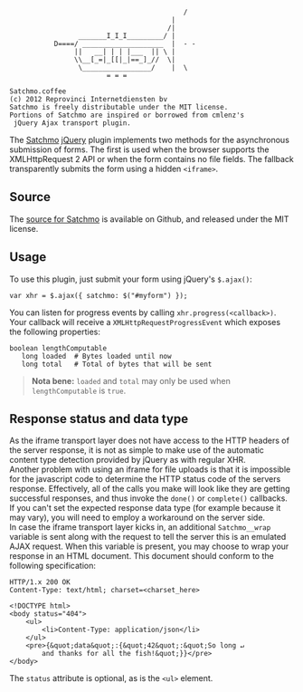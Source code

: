                                                /
                                            |
                                           /|
                     _______I_I_I_________/ |
               D====/ ____________________  |  - -
                    ||   __| | | |___  || \ |
                    \\__[_=|_[[|_|==_]_//  \|
                     \_________________/    |  \
                            = = =

	Satchmo.coffee
	(c) 2012 Reprovinci Internetdiensten bv
	Satchmo is freely distributable under the MIT license.
	Portions of Satchmo are inspired or borrowed from cmlenz's
	 jQuery Ajax transport plugin.

The [Satchmo](http://en.wikipedia.org/wiki/Louis_Armstrong) [jQuery](http://jquery.com/) plugin implements two methods
for the asynchronous submission of forms. The first is used when the browser supports the XMLHttpRequest 2 API or when
the form contains no file fields. The fallback transparently submits the form using a hidden `<iframe>`.

## Source

The [source for Satchmo](https://github.com/reprovinci/satchmo) is available on Github, and released under the MIT
license.

## Usage

To use this plugin, just submit your form using jQuery's `$.ajax()`:

	var xhr = $.ajax({ satchmo: $("#myform") });

You can listen for progress events by calling `xhr.progress(<callback>)`. Your callback will receive a
`XMLHttpRequestProgressEvent` which exposes the following properties:

	boolean lengthComputable
	   long loaded  # Bytes loaded until now
	   long total   # Total of bytes that will be sent

> **Nota bene:** `loaded` and `total` may only be used when `lengthComputable` is `true`.

## Response status and data type

As the iframe transport layer does not have access to the HTTP headers of the server response, it is not as simple to
make use of the automatic content type detection provided by jQuery as with regular XHR.  
Another problem with using an iframe for file uploads is that it is impossible for the javascript code to determine the
HTTP status code of the servers response. Effectively, all of the calls you make will look like they are getting
successful responses, and thus invoke the `done()` or `complete()` callbacks.
If you can't set the expected response data type (for example because it may vary), you will need to employ a workaround
on the server side.  
In case the iframe transport layer kicks in, an additional `Satchmo__wrap` variable is sent along with the request to
tell the server this is an emulated AJAX request. When this variable is present, you may choose to wrap your response
in an HTML document. This document should conform to the following specification:

	HTTP/1.x 200 OK
	Content-Type: text/html; charset=<charset_here>

	<!DOCTYPE html>
	<body status="404">
		<ul>
			<li>Content-Type: application/json</li>
		</ul>
		<pre>{&quot;data&quot;:{&quot;42&quot;:&quot;So long ↵
			and thanks for all the fish!&quot;}}</pre>
	</body>

The `status` attribute is optional, as is the `<ul>` element.